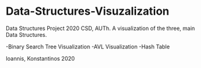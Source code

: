 # Data-Structures-Visuzalization
Data Structures Project 2020 CSD, AUTh.  A visualization of the three, main Data Structures.

-Binary Search Tree Visualization
-AVL Visualization
-Hash Table


<!--This is the ultimate (or it wil be someday) project, right after Local Hack Day Build.
The best C++ Code you will ever see.-->


Ioannis, Konstantinos 2020
<!--Yeah sure thing!-->
